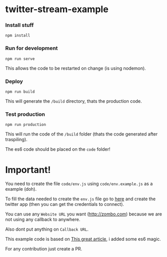 # twitter-stream-example


### Install stuff

```
npm install

```


### Run for development

```
npm run serve
```

This allows the code to be restarted on change (is using nodemon).



### Deploy 


```
npm run build
```

This will generate the `/build` directory, thats the production code.


### Test production

```
npm run production
```

This will run the code of the `/build` folder (thats the code generated after traspiling).



The es6 code should be placed on the `code` folder!


# Important!

You need to create the file `code/env.js` using `code/env.example.js` as a example (doh).

To fill the data needed to create the `env.js` file go to [here](https://apps.twitter.com) and create the twitter app (then you can get the credentials to connect).

You can use any `Website URL` you want (http://zombo.com) because we are not using any callback to anywhere.

Also dont put anything on `Callback URL`.



This example code is based on [This great article](https://www.gitbook.com/book/node-bloggers/nodejs-and-twitter-s-stream-api/details), i added some es6 magic.


For any contribution just create a PR.